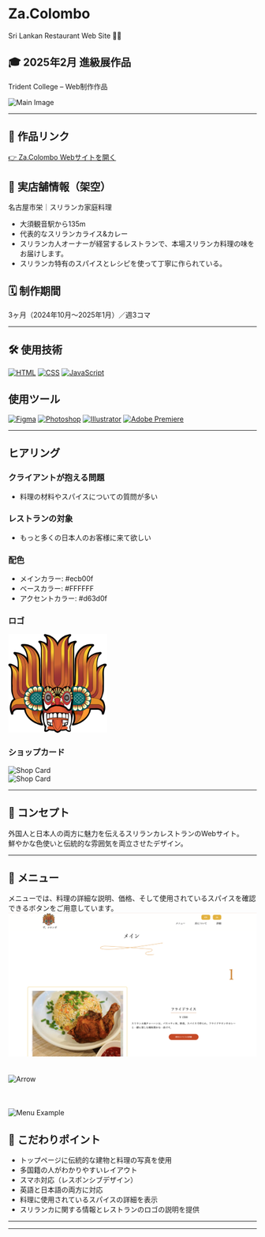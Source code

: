 # Za.Colombo  
Sri Lankan Restaurant Web Site 🍛🌿

## 🎓 2025年2月 進級展作品  
Trident College – Web制作作品  

![Main Image](./readme_1/main.png)

---

## 🔗 作品リンク  
[👉 Za.Colombo Webサイトを開く](https://hashi1920.kilo.jp/colombo/)

## 📍 実店舗情報（架空）  
名古屋市栄｜スリランカ家庭料理

- 大須観音駅から135m  
- 代表的なスリランカライス&カレー  
- スリランカ人オーナーが経営するレストランで、本場スリランカ料理の味をお届けします。  
- スリランカ特有のスパイスとレシピを使って丁寧に作られている。

## 🗓️ 制作期間  
3ヶ月（2024年10月〜2025年1月）／週3コマ

---

## 🛠️ 使用技術  
[![HTML](https://skillicons.dev/icons?i=html)](https://skillicons.dev)
[![CSS](https://skillicons.dev/icons?i=css)](https://skillicons.dev)
[![JavaScript](https://skillicons.dev/icons?i=js)](https://skillicons.dev)

## 使用ツール  
[![Figma](https://skillicons.dev/icons?i=figma)](https://skillicons.dev)
[![Photoshop](https://skillicons.dev/icons?i=ps)](https://skillicons.dev)
[![Illustrator](https://skillicons.dev/icons?i=ai)](https://skillicons.dev)
[![Adobe Premiere](https://skillicons.dev/icons?i=ae)](https://skillicons.dev)


---

## ヒアリング

### クライアントが抱える問題
- 料理の材料やスパイスについての質問が多い

### レストランの対象
- もっと多くの日本人のお客様に来て欲しい

### 配色

- メインカラー: #ecb00f  
- ベースカラー: #FFFFFF  
- アクセントカラー: #d63d0f

### ロゴ  

<img src="./readme_1/yaka.svg" width="200" height="200" />



### ショップカード  
![Shop Card](https://github.com/HashiMadu/Za.colombo/main/readme_1/frame_2.png)  
![Shop Card](https://github.com/yourusername/yourrepo/blob/main/readme_1/frame_3.png)  


---

## 🎯 コンセプト  
外国人と日本人の両方に魅力を伝えるスリランカレストランのWebサイト。  
鮮やかな色使いと伝統的な雰囲気を両立させたデザイン。

---

## 📜 メニュー  
メニューでは、料理の詳細な説明、価格、そして使用されているスパイスを確認できるボタンをご用意しています。
![Menu Example](./readme_1/menu.png) 
  <br>
   <br>
    <br>
 ![Arrow](./readme_1/arrow.png)
  <br>  
   <br>
    <br>
![Menu Example](./readme_1/spices.png)  <br>

## 📸 こだわりポイント  
- トップページに伝統的な建物と料理の写真を使用  
- 多国籍の人がわかりやすいレイアウト  
- スマホ対応（レスポンシブデザイン）  
- 英語と日本語の両方に対応  
- 料理に使用されているスパイスの詳細を表示  
- スリランカに関する情報とレストランのロゴの説明を提供
 

---



---




